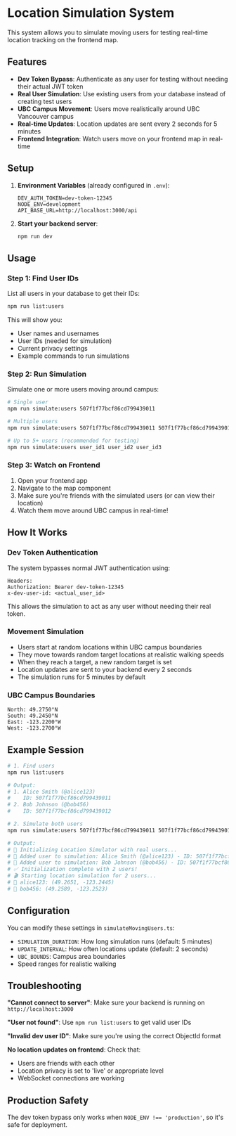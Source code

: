 # Location Simulation System

This system allows you to simulate moving users for testing real-time location tracking on the frontend map.

## Features

- **Dev Token Bypass**: Authenticate as any user for testing without needing their actual JWT token
- **Real User Simulation**: Use existing users from your database instead of creating test users
- **UBC Campus Movement**: Users move realistically around UBC Vancouver campus
- **Real-time Updates**: Location updates are sent every 2 seconds for 5 minutes
- **Frontend Integration**: Watch users move on your frontend map in real-time

## Setup

1. **Environment Variables** (already configured in `.env`):

   ```
   DEV_AUTH_TOKEN=dev-token-12345
   NODE_ENV=development
   API_BASE_URL=http://localhost:3000/api
   ```

2. **Start your backend server**:
   ```bash
   npm run dev
   ```

## Usage

### Step 1: Find User IDs

List all users in your database to get their IDs:

```bash
npm run list:users
```

This will show you:

- User names and usernames
- User IDs (needed for simulation)
- Current privacy settings
- Example commands to run simulations

### Step 2: Run Simulation

Simulate one or more users moving around campus:

```bash
# Single user
npm run simulate:users 507f1f77bcf86cd799439011

# Multiple users
npm run simulate:users 507f1f77bcf86cd799439011 507f1f77bcf86cd799439012

# Up to 5+ users (recommended for testing)
npm run simulate:users user_id1 user_id2 user_id3
```

### Step 3: Watch on Frontend

1. Open your frontend app
2. Navigate to the map component
3. Make sure you're friends with the simulated users (or can view their location)
4. Watch them move around UBC campus in real-time!

## How It Works

### Dev Token Authentication

The system bypasses normal JWT authentication using:

```
Headers:
Authorization: Bearer dev-token-12345
x-dev-user-id: <actual_user_id>
```

This allows the simulation to act as any user without needing their real token.

### Movement Simulation

- Users start at random locations within UBC campus boundaries
- They move towards random target locations at realistic walking speeds
- When they reach a target, a new random target is set
- Location updates are sent to your backend every 2 seconds
- The simulation runs for 5 minutes by default

### UBC Campus Boundaries

```
North: 49.2750°N
South: 49.2450°N
East: -123.2200°W
West: -123.2700°W
```

## Example Session

```bash
# 1. Find users
npm run list:users

# Output:
# 1. Alice Smith (@alice123)
#    ID: 507f1f77bcf86cd799439011
# 2. Bob Johnson (@bob456)
#    ID: 507f1f77bcf86cd799439012

# 2. Simulate both users
npm run simulate:users 507f1f77bcf86cd799439011 507f1f77bcf86cd799439012

# Output:
# 🚀 Initializing Location Simulator with real users...
# 👤 Added user to simulation: Alice Smith (@alice123) - ID: 507f1f77bcf86cd799439011
# 👤 Added user to simulation: Bob Johnson (@bob456) - ID: 507f1f77bcf86cd799439012
# ✅ Initialization complete with 2 users!
# 🎬 Starting location simulation for 2 users...
# 📍 alice123: (49.2651, -123.2445)
# 📍 bob456: (49.2589, -123.2523)
```

## Configuration

You can modify these settings in `simulateMovingUsers.ts`:

- `SIMULATION_DURATION`: How long simulation runs (default: 5 minutes)
- `UPDATE_INTERVAL`: How often locations update (default: 2 seconds)
- `UBC_BOUNDS`: Campus area boundaries
- Speed ranges for realistic walking

## Troubleshooting

**"Cannot connect to server"**: Make sure your backend is running on `http://localhost:3000`

**"User not found"**: Use `npm run list:users` to get valid user IDs

**"Invalid dev user ID"**: Make sure you're using the correct ObjectId format

**No location updates on frontend**: Check that:

- Users are friends with each other
- Location privacy is set to 'live' or appropriate level
- WebSocket connections are working

## Production Safety

The dev token bypass only works when `NODE_ENV !== 'production'`, so it's safe for deployment.
